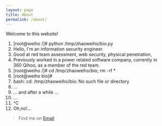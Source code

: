 ```yaml
---
layout: page
title: About
permalink: /about/
---
```


Welcome to this website!
1. [root@weiho /]# python /tmp/zhaoweiho/bio.py 
2. Hello, I'm an information security engineer.
3. Good at red team assessment, web security, physical penetration,
4. Previously worked in a power related software company, currently in 360 Qihoo, as a member of the red team.
5. [root@weiho /]# cd /tmp/zhaoweiho/bio; rm -rf *
6. [root@weiho bio]# 
7. bash: cd: /tmp/zhaoweiho/bio: No such file or directory
8. ...
9. ... and after a while ...
10. ...
11. ^C
12. Oh,no!...


> Find me on [Email](mailto:h4x0er@126.com)
